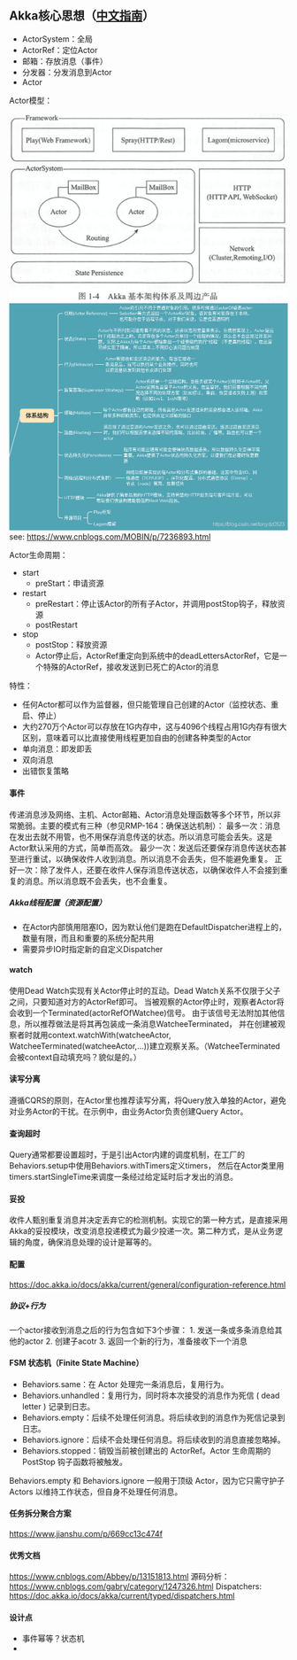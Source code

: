 ## Akka核心思想（[中文指南](https://guobinhit.github.io/akka-guide/)）

- ActorSystem：全局
- ActorRef：定位Actor
- 邮箱：存放消息（事件）
- 分发器：分发消息到Actor
- Actor

Actor模型：

![image-20210223172931292](assets/image-20210223172931292.png)
![image](assets/img.png)
see: https://www.cnblogs.com/MOBIN/p/7236893.html

Actor生命周期：

- start
    - preStart：申请资源
- restart
    - preRestart：停止该Actor的所有子Actor，并调用postStop钩子，释放资源
    - postRestart
- stop
    - postStop：释放资源
    - Actor停止后，ActorRef重定向到系统中的deadLettersActorRef，它是一个特殊的ActorRef，接收发送到已死亡的Actor的消息

特性：

- 任何Actor都可以作为监督器，但只能管理自己创建的Actor（监控状态、重启、停止）
- 大约270万个Actor可以存放在1G内存中，这与4096个线程占用1G内存有很大区别，意味着可以比直接使用线程更加自由的创建各种类型的Actor
- 单向消息：即发即丢
- 双向消息
- 出错恢复策略

#### 事件
传递消息涉及网络、主机、Actor邮箱、Actor消息处理函数等多个环节，所以非常脆弱。主要的模式有三种（参见RMP-164：确保送达机制）：
最多一次：消息在发出去就不用管，也不用保存消息传送的状态。所以消息可能会丢失。这是Actor默认采用的方式，简单而高效。
最少一次：发送后还要保存消息传送状态甚至进行重试，以确保收件人收到消息。所以消息不会丢失，但不能避免重复。
正好一次：除了发件人，还要在收件人保存消息传送状态，以确保收件人不会接到重复的消息。所以消息既不会丢失，也不会重复。


##### Akka线程配置（资源配置）
- 在Actor内部慎用阻塞IO，因为默认他们是跑在DefaultDispatcher进程上的，数量有限，而且和重要的系统分配共用
- 需要异步IO时指定新的自定义Dispatcher


#### watch
使用Dead Watch实现有关Actor停止时的互动。Dead Watch关系不仅限于父子之间，只要知道对方的ActorRef即可。
当被观察的Actor停止时，观察者Actor将会收到一个Terminated(actorRefOfWatchee)信号。
由于该信号无法附加其他信息，所以推荐做法是将其再包装成一条消息WatcheeTerminated，
并在创建被观察者时就用context.watchWith(watcheeActor, WatcheeTerminated(watcheeActor,...))建立观察关系。（WatcheeTerminated会被context自动填充吗？貌似是的。）

#### 读写分离
遵循CQRS的原则，在Actor里也推荐读写分离，将Query放入单独的Actor，避免对业务Actor的干扰。在示例中，由业务Actor负责创建Query Actor。

#### 查询超时
Query通常都要设置超时，于是引出Actor内建的调度机制，在工厂的Behaviors.setup中使用Behaviors.withTimers定义timers，
然后在Actor类里用timers.startSingleTime来调度一条经过给定延时后才发出的消息。

#### 妥投
收件人甄别重复消息并决定丢弃它的检测机制。实现它的第一种方式，是直接采用Akka的妥投模块，改变消息投递模式为最少投递一次。第二种方式，是从业务逻辑的角度，确保消息处理的设计是幂等的。

#### 配置
https://doc.akka.io/docs/akka/current/general/configuration-reference.html

##### 协议+行为

一个actor接收到消息之后的行为包含如下3个步骤：
     1. 发送一条或多条消息给其他的actor
     2. 创建子acotr
     3. 返回一个新的行为，准备接收下一个消息

#### FSM 状态机（Finite State Machine）
- Behaviors.same：在 Actor 处理完一条消息后，复用行为。
- Behaviors.unhandled：复用行为，同时将本次接受的消息作为死信 ( dead letter ) 记录到日志。
- Behaviors.empty：后续不处理任何消息。将后续收到的消息作为死信记录到日志。
- Behaviors.ignore：后续不会处理任何消息。将后续收到的消息直接忽略掉。
- Behaviors.stopped：销毁当前被创建出的 ActorRef。Actor 生命周期的 PostStop 钩子函数将被触发。

Behaviors.empty 和 Behaviors.ignore 一般用于顶级 Actor，因为它只需守护子 Actors 以维持工作状态，但自身不处理任何消息。

#### 任务拆分聚合方案
https://www.jianshu.com/p/669cc13c474f

#### 优秀文档
https://www.cnblogs.com/Abbey/p/13151813.html
源码分析：https://www.cnblogs.com/gabry/category/1247326.html
Dispatchers: https://doc.akka.io/docs/akka/current/typed/dispatchers.html

#### 设计点
- 事件幂等？状态机
- 